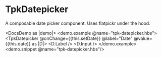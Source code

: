 # TpkDatepicker

A composable date picker component. Uses flatpickr under the hood.


<DocsDemo as |demo|>
  <demo.example @name="tpk-datepicker.hbs">
      <TpkDatepicker @onChange={{this.setDate}} @label="Date" @value={{this.date}} as |D|>
          <D.Label />
          <D.Input />
    </TpkDatepicker>
  </demo.example>
  <demo.snippet @name="tpk-datepicker.hbs"/>
</DocsDemo>
